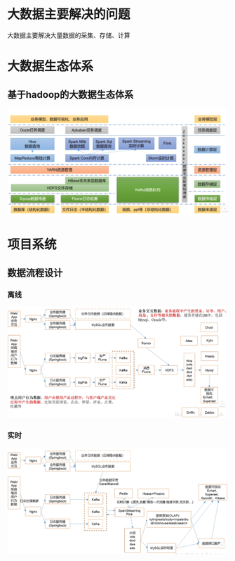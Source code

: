 # 大数据主要解决的问题

大数据主要解决大量数据的采集、存储、计算

# 大数据生态体系

## 基于hadoop的大数据生态体系

![image-20231210174005966](images/大数据/image-20231210174005966.png)

# 项目系统

## 数据流程设计

### 离线

![image-20231220233025190](images/大数据/image-20231220233025190.png)

### 实时

![image-20231220233146519](images/大数据/image-20231220233146519.png)









